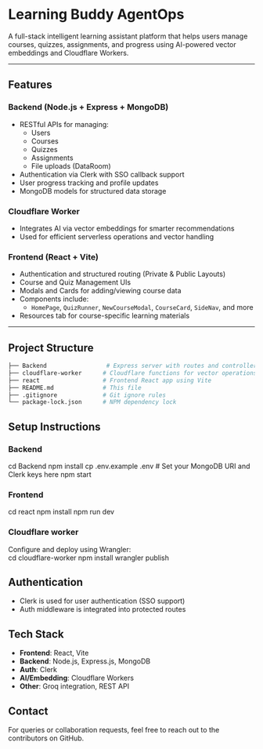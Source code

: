 # Learning Buddy AgentOps


A full-stack intelligent learning assistant platform that helps users manage courses, quizzes, assignments, and progress using AI-powered vector embeddings and Cloudflare Workers.

---

## Features

### Backend (Node.js + Express + MongoDB)
- RESTful APIs for managing:
  - Users
  - Courses
  - Quizzes
  - Assignments
  - File uploads (DataRoom)
- Authentication via Clerk with SSO callback support
- User progress tracking and profile updates
- MongoDB models for structured data storage

### Cloudflare Worker
- Integrates AI via vector embeddings for smarter recommendations
- Used for efficient serverless operations and vector handling

### Frontend (React + Vite)
- Authentication and structured routing (Private & Public Layouts)
- Course and Quiz Management UIs
- Modals and Cards for adding/viewing course data
- Components include:
  - `HomePage`, `QuizRunner`, `NewCourseModal`, `CourseCard`, `SideNav`, and more
- Resources tab for course-specific learning materials

---

## Project Structure

```bash
├── Backend                 # Express server with routes and controllers
├── cloudflare-worker      # Cloudflare functions for vector operations
├── react                  # Frontend React app using Vite
├── README.md              # This file
├── .gitignore             # Git ignore rules
└── package-lock.json      # NPM dependency lock
```

## Setup Instructions

### Backend
cd Backend
npm install
cp .env.example .env   # Set your MongoDB URI and Clerk keys here
npm start


### Frontend
cd react
npm install
npm run dev


### Cloudflare worker
Configure and deploy using Wrangler:<br>
cd cloudflare-worker
npm install
wrangler publish

## Authentication
- Clerk is used for user authentication (SSO support)
- Auth middleware is integrated into protected routes

## Tech Stack

- **Frontend**: React, Vite  
- **Backend**: Node.js, Express.js, MongoDB  
- **Auth**: Clerk  
- **AI/Embedding**: Cloudflare Workers  
- **Other**: Groq integration, REST API  

## Contact
For queries or collaboration requests, feel free to reach out to the contributors on GitHub.

